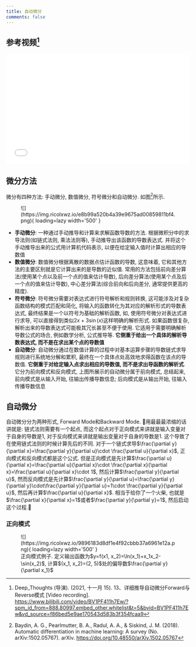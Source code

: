 ```yaml
---
title: 自动微分
comments: false
---
```


## 参考视频[^1]

<div style="position: relative; padding: 30% 45%;">
<iframe style="position: absolute; width: 100%; height: 100%; left: 0; top: 0;" src="//player.bilibili.com/player.html?isOutside=true&bvid=BV1PF411h7Ew&p=1&high_quality=1&autoplay=false&muted=false&t=5&as_wide=1" frameborder="yes" scrolling="no" allowfullscreen="true"></iframe>
</div>

## 微分方法

微分有四种方法: 手动微分, 数值微分, 符号微分和自动微分. 如图[^2]所示.

<figure markdown='1'>
  ![](https://img.ricolxwz.io/e8b99a520b4a39e9675ad00859811bf4.png){ loading=lazy width='500' }
</figure>

- **手动微分**: 一种通过手动推导和计算来求解函数导数的方法. 根据微积分中的求导法则(如链式法则, 乘法法则等), 手动推导出该函数的导数表达式. 并将这个手动推导出来的公式用计算机代码表示, 以便在给定输入值时计算出相应的导数值
- **数值微分**: 数值微分根据离散的数据点估计函数的导数, 这意味着, 它和其他方法的主要区别就是它计算出来的是导数的近似值. 常用的方法包括前向差分算法(使用某个点以及前一个点的值来估计导数), 后向差分算法(使用某个点及后一个点的值来估计导数), 中心差分算法(综合前向和后向差分, 通常提供更高的精度).
- **符号微分**: 符号微分需要对表达式进行符号解析和规则转换, 这可能涉及对复杂函数结构的模式匹配和简化, 将输入的函数转化为其对应的解析形式的导数表达式, 最终结果是一个以符号为基础的解析函数, 如, 使用符号微分对表达式进行求导, 可以直接得到类似$2x+3\sin(x)$这样明确的解析形式. 如果函数很复杂, 解析出来的导数表达式可能极其冗长甚至不便于使用. 它适用于需要明确解析导数公式的场合, 例如数学分析, 公式推导等. **它侧重于给出一个具体的解析导数表达式, 而不是在求出某个点的导数值**
- **自动微分**: 自动微分通过在数值计算的过程中对基本运算步骤的导数链式求导规则进行系统地分解和累积, 最终在一个具体点处高效地求得函数在该点的导数值. **它侧重于对给定输入点求出相应的导数值, 而不是求出导函数的解析式**. 它分为前向模式和反向模式, 上图所展示的自动微分属于前向模式, 总结起来, 前向模式是从输入开始, 往输出传播导数信息; 后向模式是从输出开始, 往输入传播导数信息

## 自动微分

自动微分分为两种形式, Forward Mode和Backward Mode. 🌟用最最最浓缩的话讲就是: 链式法则需要有一个起点, 而这个起点对于正向模式来讲就是输入变量对于自身的导数是1, 对于反向模式来讲就是输出变量对于自身的导数是1. 这个导致了在使用链式法则的时候计算先后的不同. 对于一个链式求导$\frac{\partial y}{\partial x}=\frac{\partial y}{\partial u}\cdot \frac{\partial u}{\partial x}$, 正向模式和反向模式都是这个公式. 但是正向模式是先计算$\frac{\partial u}{\partial x}=\frac{\partial u}{\partial x}\cdot \frac{\partial x}{\partial x}=\frac{\partial u}{\partial x}\cdot 1$, 然后计算$\frac{\partial y}{\partial u}$, 然而反向模式是先计算$\frac{\partial y}{\partial u}=\frac{\partial y}{\partial y}\cdot\frac{\partial y}{\partial u}=1\cdot \frac{\partial y}{\partial u}$, 然后再计算$\frac{\partial u}{\partial x}$. 相当于给你了一个火柴, 也就是$\frac{\partial x}{\partial x}=1$或者$\frac{\partial y}{\partial y}=1$, 然后启动这个过程.🌟

### 正向模式

<figure markdown='1'>
  ![](https://img.ricolxwz.io/9896183d8df1e4f92cbbb37a6961e12a.png){ loading=lazy width='500' }
  <figcaption>正向模式例子. 定义输出函数为$y=f(x1, x_2)=\ln(x_1)+x_1x_2-\sin(x_2)$, 计算$(x_1, x_2)=(2, 5)$处的偏导数$\frac{\partial y}{\partial x_1}$</figcaption>
</figure>

[^1]: Deep_Thoughts (导演). (2021, 十一月 15). 13、详细推导自动微分Forward与Reverse模式 [Video recording]. https://www.bilibili.com/video/BV1PF411h7Ew/?spm_id_from=888.80997.embed_other.whitelist&t=5&bvid=BV1PF411h7Ew&vd_source=f86bed5e9ae170543d583b3f354fcaa9
[^2]: Baydin, A. G., Pearlmutter, B. A., Radul, A. A., & Siskind, J. M. (2018). Automatic differentiation in machine learning: A survey (No. arXiv:1502.05767). arXiv. https://doi.org/10.48550/arXiv.1502.05767
